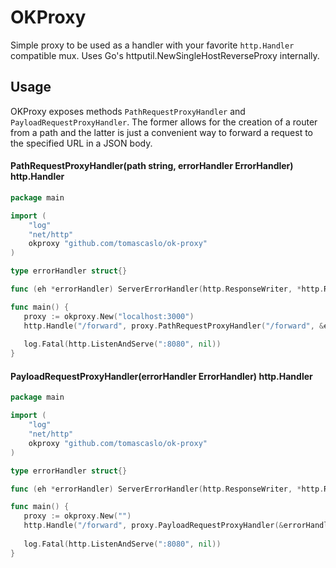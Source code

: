 # OKProxy

Simple proxy to be used as a handler with your favorite `http.Handler` compatible mux. Uses Go's httputil.NewSingleHostReverseProxy internally.

## Usage
OKProxy exposes methods `PathRequestProxyHandler` and `PayloadRequestProxyHandler`. The former allows for the creation of a router from a path and the latter is just a convenient way to forward a request to the specified URL in a JSON body.

#### PathRequestProxyHandler(path string, errorHandler ErrorHandler) http.Handler
```go
package main

import (
	"log"
	"net/http"
	okproxy "github.com/tomascaslo/ok-proxy"
)

type errorHandler struct{}

func (eh *errorHandler) ServerErrorHandler(http.ResponseWriter, *http.Request, error) {...}

func main() {
   proxy := okproxy.New("localhost:3000")
   http.Handle("/forward", proxy.PathRequestProxyHandler("/forward", &errorHandler{})) 
   
   log.Fatal(http.ListenAndServe(":8080", nil))
}
```

#### PayloadRequestProxyHandler(errorHandler ErrorHandler) http.Handler
```go
package main

import (
	"log"
	"net/http"
	okproxy "github.com/tomascaslo/ok-proxy"
)

type errorHandler struct{}

func (eh *errorHandler) ServerErrorHandler(http.ResponseWriter, *http.Request, error) {...}

func main() {
   proxy := okproxy.New("")
   http.Handle("/forward", proxy.PayloadRequestProxyHandler(&errorHandler{})) 
   
   log.Fatal(http.ListenAndServe(":8080", nil))
}
```


